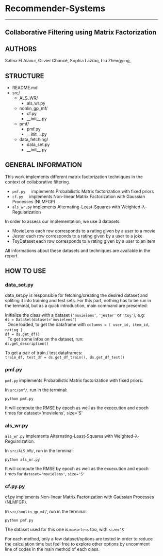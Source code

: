 # Recommender-Systems

 --------------------------------------------------
 Collaborative Filtering using Matrix Factorization
 --------------------------------------------------


AUTHORS
-------

Salma El Alaoui,
Olivier Chancé,
Sophia Lazraq,
Liu Zhengying,

STRUCTURE
---------

- README.md 
- src/ 
 	- ALS_WR/
 		- als_wr.py
 	- nonlin_gp_mf/
 		- cf.py
 		- \_\_init\_\_.py
 	- pmf/
 		- pmf.py
 		- \_\_init\_\_.py
 	- data_fetching/
 		- data_set.py
 		- \_\_init\_\_.py

GENERAL INFORMATION
-------------------

This work implements different matrix factorization techniques in the context 
of collaborative filtering. 

- `pmf.py`     implements Probabilistic Matrix factorization with fixed priors
- `cf.py`      implements Non-linear Matrix Factorization with Gaussian Processes (NLMFGP)
- `als_wr.py`  implements Alternating-Least-Squares with Weighted-λ-Regularization

In order to assess our implementation, we use 3 datasets:
- MovieLens  each row corresponds to a rating given by a user to a movie
- Jester     each row corresponds to a rating given by a user to a joke
- ToyDataset each row corresponds to a rating given by a user to an item

All informations about these datasets and techniques are available in the report.

HOW TO USE
----------

### data_set.py
data_set.py is responsible for fetching/creating the desired dataset and spliting it into
training and test sets.
For this part, nothing has to be run in the terminal, but as a quick introduction, main command
are presented:

Initialize the class with a dataset (`'movielens'`, `'jester'` or `'toy'`), e.g:  
`ds = DataSet(dataset='movielens')`  
  
Once loaded, to get the dataframe with `columns = [ user_id, item_id, rating ]`:  
`df = ds.get_df()`  
  
To get some infos on the dataset, run:  
`ds.get_description()`  
  
To get a pair of train / test dataframes:  
`train_df, test_df = ds.get_df_train(), ds.get_df_test()`
  
### pmf.py
`pmf.py` implements Probabilistic Matrix factorization with fixed priors.

In `src/pmf/`, run in the terminal:
```
python pmf.py
```

It will compute the RMSE by epoch as well as the excecution and epoch times
for dataset='movielens', size='S'

### als_wr.py
`als_wr.py` implements Alternating-Least-Squares with Weighted-λ-Regularization.

In `src/ALS_WR/`, run in the terminal:
```
python als_wr.py
```

It will compute the RMSE by epoch as well as the excecution and epoch times
for `dataset='movielens'`, `size='S'`

### cf.py.py
cf.py implements Non-linear Matrix Factorization with Gaussian Processes (NLMFGP).

In `src/nonlin_gp_mf/`, run in the terminal:
```
python pmf.py
```

The dataset used for this one is `movielens` too, with `size='S'`

For each method, only a few dataset/options are tested in order to reduce the calculation time
but feel free to explore other options by uncomment line of codes in the main method of
each class.

